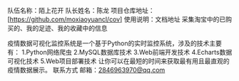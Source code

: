 
队伍名称：陌上花开
队长姓名：陈龙
项目仓库地址：[https://github.com/moxiaoyuancl/cov]
使用说明：文档地址
采集淘宝中的已购买的、我的足迹、我的收藏中的信息

疫情数据可视化监控系统是一个基于Python的实时监控系统，涉及的技术主要有：
1.Python网络爬虫
2.MySQL数据库技术
3.Web前端开发技术
4.Echarts数据可视化技术
5.Web项目部署技术
让你可以在最短的时间来获取最有用且最直观的疫情数据展示。
联系方式
邮箱：2846963970@qq.com
